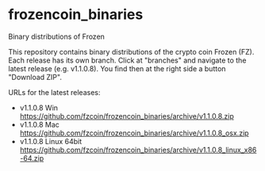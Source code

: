 frozencoin_binaries
===================

Binary distributions of Frozen

This repository contains binary distributions of the crypto coin Frozen (FZ).
Each release has its own branch. Click at "branches" and navigate to the latest
release (e.g. v1.1.0.8). You find then at the right side a button "Download ZIP".

URLs for the latest releases:

- v1.1.0.8 Win          https://github.com/fzcoin/frozencoin_binaries/archive/v1.1.0.8.zip
- v1.1.0.8 Mac          https://github.com/fzcoin/frozencoin_binaries/archive/v1.1.0.8_osx.zip
- v1.1.0.8 Linux 64bit  https://github.com/fzcoin/frozencoin_binaries/archive/v1.1.0.8_linux_x86-64.zip
